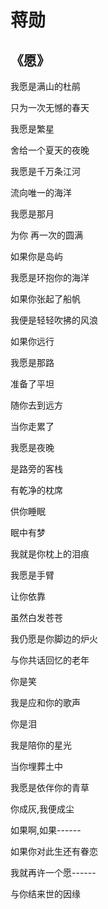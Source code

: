 # 蒋勋

## 《愿》  ##

我愿是满山的杜鹃

只为一次无憾的春天

我愿是繁星

舍给一个夏天的夜晚

我愿是千万条江河

流向唯一的海洋

我愿是那月

为你 再一次的圆满

如果你是岛屿

我愿是环抱你的海洋

如果你张起了船帆

我便是轻轻吹拂的风浪

如果你远行

我愿是那路

准备了平坦

随你去到远方

当你走累了

我愿是夜晚

是路旁的客栈

有乾净的枕席

供你睡眠

眠中有梦

我就是你枕上的泪痕

我愿是手臂

让你依靠

虽然白发苍苍

我仍愿是你脚边的炉火

与你共话回忆的老年

你是笑

我是应和你的歌声

你是泪

我是陪你的星光

当你埋葬土中

我愿是依伴你的青草

你成灰,我便成尘

如果啊,如果------

如果你对此生还有眷恋

我就再许一个愿------

与你结来世的因缘